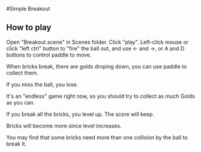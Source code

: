 #Simple Breakout

## How to play

Open "Breakout.scene" in Scenes folder. Click "play". Left-click mouse or click "left ctrl" button to "fire" the ball out, and use <- and ->, or A and D buttons to control paddle to move.

When bricks break, there are golds droping down, you can use paddle to collect them.

If you miss the ball, you lose.

It's an "endless" game right now, so you should try to collect as much Golds as you can.

If you break all the bricks, you level up. The score will keep.

Bricks will become more since level increases.

You may find that some bricks need more than one collision by the ball to break it.